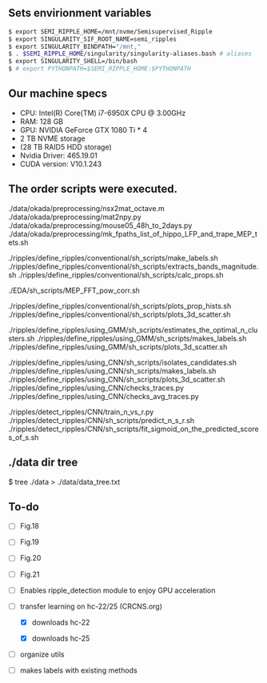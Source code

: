 ## Sets envirionment variables
``` bash
$ export SEMI_RIPPLE_HOME=/mnt/nvme/Semisupervised_Ripple
$ export SINGULARITY_SIF_ROOT_NAME=semi_ripples
$ export SINGULARITY_BINDPATH="/mnt,"
$ . $SEMI_RIPPLE_HOME/singularity/singularity-aliases.bash # aliases
$ export SINGULARITY_SHELL=/bin/bash
$ # export PYTHONPATH=$SEMI_RIPPLE_HOME:$PYTHONPATH
```

## Our machine specs
- CPU: Intel(R) Core(TM) i7-6950X CPU @ 3.00GHz
- RAM: 128 GB
- GPU: NVIDIA GeForce GTX 1080 Ti * 4
- 2 TB NVME storage
- (28 TB RAID5 HDD storage)
- Nvidia Driver: 465.19.01
- CUDA version: V10.1.243


## The order scripts were executed.
./data/okada/preprocessing/nsx2mat_octave.m
./data/okada/preprocessing/mat2npy.py
./data/okada/preprocessing/mouse05_48h_to_2days.py
./data/okada/preprocessing/mk_fpaths_list_of_hippo_LFP_and_trape_MEP_tets.sh


./ripples/define_ripples/conventional/sh_scripts/make_labels.sh
./ripples/define_ripples/conventional/sh_scripts/extracts_bands_magnitude.sh
./ripples/define_ripples/conventional/sh_scripts/calc_props.sh


./EDA/sh_scripts/MEP_FFT_pow_corr.sh


./ripples/define_ripples/conventional/sh_scripts/plots_prop_hists.sh
./ripples/define_ripples/conventional/sh_scripts/plots_3d_scatter.sh


./ripples/define_ripples/using_GMM/sh_scripts/estimates_the_optimal_n_clusters.sh
./ripples/define_ripples/using_GMM/sh_scripts/makes_labels.sh
./ripples/define_ripples/using_GMM/sh_scripts/plots_3d_scatter.sh


./ripples/define_ripples/using_CNN/sh_scripts/isolates_candidates.sh
./ripples/define_ripples/using_CNN/sh_scripts/makes_labels.sh
./ripples/define_ripples/using_CNN/sh_scripts/plots_3d_scatter.sh
./ripples/define_ripples/using_CNN/checks_traces.py
./ripples/define_ripples/using_CNN/checks_avg_traces.py

./ripples/detect_ripples/CNN/train_n_vs_r.py
./ripples/detect_ripples/CNN/sh_scripts/predict_n_s_r.sh
./ripples/detect_ripples/CNN/sh_scripts/fit_sigmoid_on_the_predicted_scores_of_s.sh



## ./data dir tree 
$ tree ./data > ./data/data_tree.txt


## To-do
- [ ] Fig.18
- [ ] Fig.19
- [ ] Fig.20
- [ ] Fig.21


- [ ] Enables ripple_detection module to enjoy GPU acceleration

- [ ] transfer learning on hc-22/25 (CRCNS.org)
  - [x] downloads hc-22
  - [x] downloads hc-25  


- [ ] organize utils

- [ ] makes labels with existing methods
